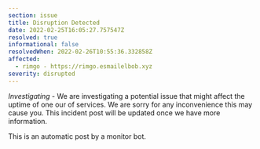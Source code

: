 ```yaml
---
section: issue
title: Disruption Detected
date: 2022-02-25T16:05:27.757547Z
resolved: true
informational: false
resolvedWhen: 2022-02-26T10:55:36.332858Z
affected:
  - rimgo - https://rimgo.esmailelbob.xyz
severity: disrupted
---
```

*Investigating* - We are investigating a potential issue that might affect the uptime of one our of services. We are sorry for any inconvenience this may cause you. This incident post will be updated once we have more information.

This is an automatic post by a monitor bot.
        